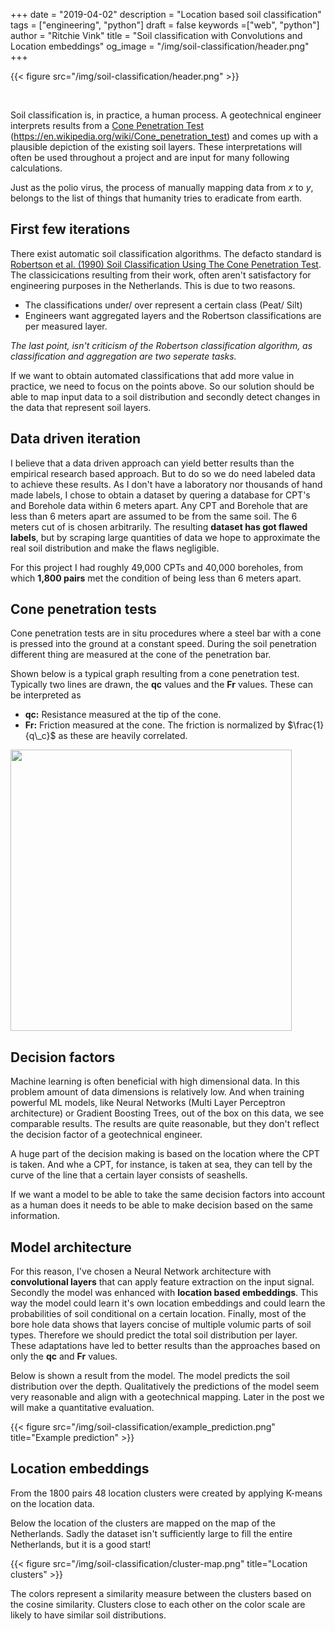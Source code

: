 +++
date = "2019-04-02"
description = "Location based soil classification"
tags = ["engineering", "python"]
draft = false
keywords =["web", "python"]
author = "Ritchie Vink"
title = "Soil classification with Convolutions and Location embeddings"
og_image = "/img/soil-classification/header.png"
+++

{{< figure src="/img/soil-classification/header.png" >}}

<br>

Soil classification is, in practice, a human process. A geotechnical engineer interprets results from a [Cone Penetration Test](https://en.wikipedia.org/wiki/Cone_penetration_test) (https://en.wikipedia.org/wiki/Cone_penetration_test) and comes up with a plausible depiction of the existing soil layers. These interpretations will often be used throughout a project and are input for many following calculations.

Just as the polio virus, the process of manually mapping data from $x$ to $y$, belongs to the list of things that humanity tries to eradicate from earth.

## First few iterations
There exist automatic soil classification algorithms. The defacto standard is [Robertson et al. (1990) Soil Classification Using The Cone Penetration Test](https://www.cpt-robertson.com/publications/). The classicications resulting from their work, often aren't satisfactory for engineering purposes in the Netherlands. This is due to two reasons.

* The classifications under/ over represent a certain class (Peat/ Silt)
* Engineers want aggregated layers and the Robertson classifications are per measured layer.

*The last point, isn't criticism of the Robertson classification algorithm, as classification and aggregation are two seperate tasks.*

If we want to obtain automated classifications that add more value in practice, we need to focus on the points above. So our solution should be able to map input data to a soil distribution and secondly detect changes in the data that represent soil layers.

## Data driven iteration
I believe that a data driven approach can yield better results than the empirical research based approach. But to do so we do need labeled data to achieve these results. As I don't have a laboratory nor thousands of hand made labels, I chose to obtain a dataset by quering a database for CPT's and Borehole data within 6 meters apart. Any CPT and Borehole that are less than 6 meters apart are assumed to be from the same soil. The 6 meters cut of is chosen arbitrarily. 
The resulting **dataset has got flawed labels**, but by scraping large quantities of data we hope to approximate the real soil distribution and make the flaws negligible.

For this project I had roughly 49,000 CPTs and 40,000 boreholes, from which **1,800 pairs** met the condition of being less than 6 meters apart.

## Cone penetration tests
Cone penetration tests are in situ procedures where a steel bar with a cone is pressed into the ground at a constant speed. During the soil penetration different thing are measured at the cone of the penetration bar.

Shown below is a typical graph resulting from a cone penetration test. Typically two lines are drawn, the **qc** values and the **Fr** values. These can be interpreted as

* **qc:** Resistance measured at the tip of the cone. 
* **Fr:** Friction measured at the cone. The friction is normalized by $\frac{1}{q\_c}$ as these are heavily correlated.

<img src="/img/soil-classification/cpt-plot.png" height=450px>

## Decision factors
Machine learning is often beneficial with high dimensional data. In this problem amount of data dimensions is relatively low. And when training powerful ML models, like Neural Networks (Multi Layer Perceptron architecture) or Gradient Boosting Trees, out of the box on this data, we see comparable results. The results are quite reasonable, but they don't reflect the decision factor of a geotechnical engineer. 

A huge part of the decision making is based on the location where the
CPT is taken. And whe a CPT, for instance, is taken at sea, they can tell by the curve of the line that a certain layer consists of seashells. 

If we want a model to be able to take the same decision factors into account as a human does it needs to be able to make decision based on the same information. 

## Model architecture
For this reason, I've chosen a Neural Network architecture with **convolutional layers** that can apply feature extraction on the input signal. Secondly the model was enhanced with **location based embeddings**. This way the model could learn it's own location embeddings and could learn the probabilities of soil conditional on a certain location. Finally, most of the bore hole data shows that layers concise of multiple volumic parts of soil types. Therefore we should
predict the total soil distribution per layer. These adaptations have led to better results than the approaches based on only the **qc** and **Fr** values.

Below is shown a result from the model. The model predicts the soil distribution over the depth. Qualitatively the predictions of the model seem very reasonable and align with a geotechnical mapping. Later in the post we will make a quantitative evaluation.

{{< figure src="/img/soil-classification/example_prediction.png" title="Example prediction" >}} 

## Location embeddings
From the 1800 pairs 48 location clusters were created by applying K-means on the location data. 

Below the location of the clusters are mapped on the map of the Netherlands. Sadly the dataset isn't sufficiently large to fill the entire Netherlands, but it is a good start!

{{< figure src="/img/soil-classification/cluster-map.png" title="Location clusters" >}}

The colors represent a similarity measure between the clusters based on the cosine similarity. Clusters close to each other on the color scale are likely to have similar soil distributions. 

<script type="text/x-mathjax-config">
MathJax.Hub.Config({
  tex2jax: {inlineMath: [['$','$'], ['\\(','\\)']]}
  });
  </script>

<script type="text/javascript" async
  src="https://cdnjs.cloudflare.com/ajax/libs/mathjax/2.7.5/MathJax.js?config=TeX-MML-AM_CHTML">
</script>

<head>

<style>

.formula-wrap {
overflow-x: scroll;
}

</style>

</head>
